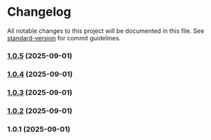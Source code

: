 # Changelog

All notable changes to this project will be documented in this file. See [standard-version](https://github.com/conventional-changelog/standard-version) for commit guidelines.

### [1.0.5](https://github.com/VPNGenie/telegram-core/compare/v1.0.4...v1.0.5) (2025-09-01)

### [1.0.4](https://github.com/VPNGenie/telegram-core/compare/v1.0.3...v1.0.4) (2025-09-01)

### [1.0.3](https://github.com/VPNGenie/telegram-core/compare/v1.0.2...v1.0.3) (2025-09-01)

### [1.0.2](https://github.com/VPNGenie/telegram-core/compare/v1.0.1...v1.0.2) (2025-09-01)

### 1.0.1 (2025-09-01)
